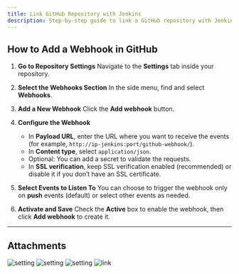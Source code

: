 ```yaml
---
title: Link GitHub Repository with Jenkins
description: Step-by-step guide to link a GitHub repository with Jenkins and configure a webhook.
---
```


## How to Add a Webhook in GitHub

1. **Go to Repository Settings**
   Navigate to the **Settings** tab inside your repository.

2. **Select the Webhooks Section**
   In the side menu, find and select **Webhooks**.

3. **Add a New Webhook**
   Click the **Add webhook** button.

4. **Configure the Webhook**

   * In **Payload URL**, enter the URL where you want to receive the events (for example, `http://ip-jenkins:port/github-webhook/`).
   * In **Content type**, select `application/json`.
   * Optional: You can add a secret to validate the requests.
   * In **SSL verification**, keep SSL verification enabled (recommended) or disable it if you don’t have an SSL certificate.

5. **Select Events to Listen To**
   You can choose to trigger the webhook only on **push** events (default) or select other events as needed.

6. **Activate and Save**
   Check the **Active** box to enable the webhook, then click **Add webhook** to create it.

---

## Attachments

![setting](https://github.com/user-attachments/assets/ff6d8aa3-adb2-4779-ad8a-766cc1c46719)
![setting](https://github.com/user-attachments/assets/33f4660f-be35-48be-8d28-998aecf4b30d)
![setting](https://github.com/user-attachments/assets/ea448061-49ad-49db-bb05-9fd055f60f2c)
![link](https://github.com/user-attachments/assets/6b932c98-0060-41c3-a48b-7d80c5cc711d)
